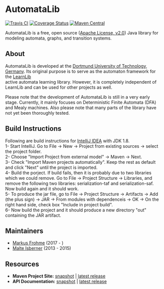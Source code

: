 AutomataLib
===========
[![Travis CI](https://travis-ci.org/LearnLib/automatalib.svg?branch=develop)](https://travis-ci.org/LearnLib/automatalib)
[![Coverage Status](https://coveralls.io/repos/github/LearnLib/automatalib/badge.svg?branch=develop)](https://coveralls.io/github/LearnLib/automatalib?branch=develop)
[![Maven Central](https://maven-badges.herokuapp.com/maven-central/net.automatalib/automata-parent/badge.svg)](https://maven-badges.herokuapp.com/maven-central/net.automatalib/automata-parent)

AutomataLib is a free, open source ([Apache License, v2.0][1]) Java library for modeling automata, graphs, and transition systems.

About
-----
AutomataLib is developed at the [Dortmund University of Technology, Germany][2]. Its original purpose is to serve as the automaton framework for the [LearnLib][3]    
active automata learning library. However, it is completely independent of LearnLib and can be used for other projects as well.

Please note that the development of AutomataLib is still in a very early stage. Currently, it mainly focuses on Deterministic Finite Automata (DFA) and Mealy machines. Also please note that many parts of the library have not yet been thoroughly tested.

Build Instructions
------------------
Following are build instructions for [IntelliJ IDEA](https://www.jetbrains.com/idea/) with JDK 1.8.  
1- Start IntelliJ. Go to File -> New -> Project from existing sources -> select the project folder.  
2- Choose "Import Project from external model" -> Maven -> Next.  
3- Check "Import Maven projects automatically". Keep the rest as default and click "Next" until the project is imported.  
4- Build the porject. If build fails, then it is probably due to two libraries which we could remove. Go to File -> Project Structure -> Libraries, and remove the following two libraries:  serialization-taf and serialization-saf. Now build again and it should work.  
5- To produce the jar file, go to File -> Project Structure -> Artifacts -> Add (the plus sign) -> JAR ->  From modules with dependenceis -> OK -> On the right hand side, check box "Include in project build".  
6- Now build the project and it should produce a new directory "out" containing the JAR artifact.  

Maintainers
-----------
* [Markus Frohme][5] (2017 - )
* [Malte Isberner][4] (2013 - 2015)

Resources
---------
* **Maven Project Site:** [snapshot](http://learnlib.github.io/automatalib/maven-site/latest-snapshot/) | [latest release](http://learnlib.github.io/automatalib/maven-site/latest-release/)
* **API Documentation:** [snapshot](http://learnlib.github.io/automatalib/maven-site/latest-snapshot/apidocs/) | [latest release](http://learnlib.github.io/automatalib/maven-site/latest-release/apidocs/)

[1]: http://www.apache.org/licenses/LICENSE-2.0
[2]: http://www.cs.tu-dortmund.de
[3]: http://www.learnlib.de
[4]: https://github.com/misberner
[5]: https://github.com/mtf90

